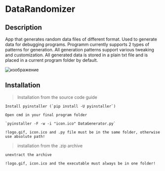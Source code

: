 # DataRandomizer
## Description
App that generates random data files of different format. Used to generate data for debugging programs. Programm currently supports 2 types of patterns for generation. All generation patterns support various tweaking and customization. 
All generated data is stored in a plain txt file and is placed in a current program folder by default.

![изображение](https://github.com/sv022/DataRandomizer/assets/83920644/1daf41bc-293d-46da-90e7-0b2a0ae5693b)


## Installation
>Installation from the source code guide

	Install pyinstaller (`pip install -U pyinstaller`)
	
	Open cmd in your final program folder
	
	`pyinstaller -F -w -i "icon.ico" DataGenerator.py`
	
	!logo.gif, icon.ico and .py file must be in the same folder, otherwise use absolute path!

> installation from the .zip archive

	unextract the archive
	
	!logo.gif, icon.ico and the executable must always be in one folder!
